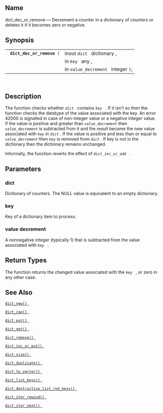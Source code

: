 <div>

<div>

</div>

<div>

## Name

dict_dec_or_remove — Decrement a counter in a dictionary of counters or
deletes it if it becomes zero or negative.

</div>

<div>

## Synopsis

<div>

|                                 |                                    |
|---------------------------------|------------------------------------|
| ` `**`dict_dec_or_remove`**` (` | inout `dict ` dictionary ,         |
|                                 | in `key ` any ,                    |
|                                 | in `value_decrement ` integer `)`; |

<div>

 

</div>

</div>

</div>

<div>

## Description

The function checks whether *`dict `* contains *`key `* . If it isn't so
then the function checks the datatype of the value associated with the
key. An error 42000 is signalled in case of non-integer value or a
negative integer value. If the value is positive and greater than
*`value_decrement`* then *`value_decrement`* is subtracted from it and
the result become the new value associated with *`key`* in *`dict`* . If
the value is positive and less than or equal to *`value_decrement`* then
*`key`* is removed from *`dict`* . If key is not in the dictionary then
the dictionary remains unchanged.

Informally, the function reverts the effect of `dict_inc_or_add ` .

</div>

<div>

## Parameters

<div>

### dict

Dictionary of counters. The NULL value is equivalent to an empty
dictionary.

</div>

<div>

### key

Key of a dictionary item to process.

</div>

<div>

### value decrement

A nonnegative integer (typically 1) that is subtracted from the value
associated with *`key `* .

</div>

</div>

<div>

## Return Types

The function returns the changed value associated with the *`key `* , or
zero in any other case.

</div>

<div>

## See Also

<a href="fn_dict_new.html" class="link" title="dict_new"><code
class="function">dict_new() </code></a>

<a href="fn_dict_zap.html" class="link" title="dict_zap"><code
class="function">dict_zap() </code></a>

<a href="fn_dict_put.html" class="link" title="dict_put"><code
class="function">dict_put() </code></a>

<a href="fn_dict_get.html" class="link" title="dict_get"><code
class="function">dict_get() </code></a>

<a href="fn_dict_remove.html" class="link" title="dict_remove"><code
class="function">dict_remove() </code></a>

<a href="fn_dict_inc_or_put.html" class="link"
title="dict_inc_or_put"><code
class="function">dict_inc_or_put() </code></a>

<a href="fn_dict_size.html" class="link" title="dict_size"><code
class="function">dict_size() </code></a>

<a href="fn_dict_duplicate.html" class="link"
title="dict_duplicate"><code
class="function">dict_duplicate() </code></a>

<a href="fn_dict_to_vector.html" class="link"
title="dict_to_vector"><code
class="function">dict_to_vector() </code></a>

<a href="fn_dict_list_keys.html" class="link"
title="dict_list_keys"><code
class="function">dict_list_keys() </code></a>

<a href="fn_dict_destructive_list_rnd_keys.html" class="link"
title="dict_destructive_list_rnd_keys"><code
class="function">dict_destructive_list_rnd_keys() </code></a>

<a href="fn_dict_iter_rewind.html" class="link"
title="dict_iter_rewind"><code
class="function">dict_iter_rewind() </code></a>

<a href="fn_dict_iter_next.html" class="link"
title="dict_iter_next"><code
class="function">dict_iter_next() </code></a>

</div>

</div>
